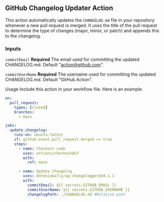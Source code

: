 ## GitHub Changelog Updater Action

This action automatically updates the `CHANGELOG.md` file in your repository whenever a new pull request is merged. It uses the title of the pull request to determine the type of changes (major, minor, or patch) and appends this to the changelog.

### Inputs
`commitEmail`
**Required** The email used for committing the updated CHANGELOG.md. Default "action@github.com".

`commitUserName`
**Required** The username used for committing the updated CHANGELOG.md. Default "GitHub Action".

Usage
Include this action in your workflow file. Here is an example:

```yml
on:
  pull_request:
    types: [closed]
    branches:
      - main

jobs:
  update_changelog:
    runs-on: ubuntu-latest
    if: github.event.pull_request.merged == true
    steps:
      - name: Checkout code
        uses: actions/checkout@v3
        with:
          ref: main

      - name: Update Changelog
        uses: AntonioGally/ag-changelogger@v0.1.1
        with:
          commitEmail: ${{ secrets.GITHUB_EMAIL }}
          commitUserName: ${{ secrets.GITHUB_USERNAME }}
          changelogPath: ./CHANGELOG.md #Relative path
```